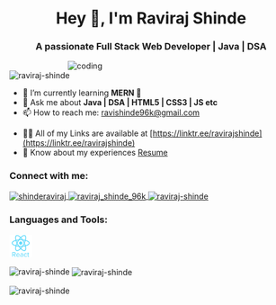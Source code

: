 <h1 align="center">Hey 👋, I'm Raviraj Shinde</h1>
<h3 align="center">A passionate Full Stack Web Developer | Java | DSA</h3>

<!-- Your Animated GIF -->
<img align="right" alt="coding" width="400" src="https://lh3.googleusercontent.com/drive-viewer/AEYmBYTli3T2JzMFGDH2BRcAyw_p9fPed8znr1lTSFyIsfPICeAWbrKhmn0xWLBrKoMa8SF28MdovZSpM_jqP3T6DncfeOZmag=s2560" type=".gif">

<!-- Profile Views Badge -->
<p align="left"> 
  <img src="https://komarev.com/ghpvc/?username=raviraj-shinde&label=Profile%20views&color=0e75b6&style=flat" alt="raviraj-shinde" />
</p>

<!-- Learning and Contact Information -->
- 🌱 I’m currently learning **MERN 🌿**
- 💬 Ask me about **Java | DSA | HTML5 | CSS3 | JS etc**
- 📫 How to reach me: [ravishinde96k@gmail.com](mailto:ravishinde96k@gmail.com)

<!-- Links -->
- 👨‍💻 All of my Links are available at [https://linktr.ee/ravirajshinde](https://linktr.ee/ravirajshinde)
- 📄 Know about my experiences [Resume](https://drive.google.com/uc?export=download&id=1UwfOCjDAJ7Us6vCkEFkf_xvip4f-aJik)

<!-- Social Media Links -->
<h3 align="left">Connect with me:</h3>
<p align="left">
  <a href="https://linkedin.com/in/shinderaviraj" target="blank">
    <img align="center" src="https://raw.githubusercontent.com/rahuldkjain/github-profile-readme-generator/master/src/images/icons/Social/linked-in-alt.svg" alt="shinderaviraj" height="30" width="40" />
  </a>
  <a href="https://instagram.com/raviraj_shinde_96k" target="blank">
    <img align="center" src="https://raw.githubusercontent.com/rahuldkjain/github-profile-readme-generator/master/src/images/icons/Social/instagram.svg" alt="raviraj_shinde_96k" height="30" width="40" />
  </a>
  <a href="https://www.leetcode.com/raviraj-shinde" target="blank">
    <img align="center" src="https://raw.githubusercontent.com/rahuldkjain/github-profile-readme-generator/master/src/images/icons/Social/leet-code.svg" alt="raviraj-shinde" height="30" width="40" />
  </a>
</p>

<!-- Languages and Tools Section -->
<h3 align="left">Languages and Tools:</h3>
<p align="left"> 
  <!-- Add your favorite tools and languages icons here -->
  <!-- Example: -->
  <img src="https://raw.githubusercontent.com/devicons/devicon/master/icons/react/react-original-wordmark.svg" alt="react" width="40" height="40"/>
  <!-- ... -->
</p>

<!-- GitHub Stats Section -->
<p><img align="left" src="https://github-readme-stats.vercel.app/api/top-langs?username=raviraj-shinde&show_icons=true&locale=en&layout=compact" alt="raviraj-shinde" /></p>
<p>&nbsp;<img align="center" src="https://github-readme-stats.vercel.app/api?username=raviraj-shinde&show_icons=true&locale=en" alt="raviraj-shinde" /></p>
<p><img align="center" src="https://github-readme-streak-stats.herokuapp.com/?user=raviraj-shinde&" alt="raviraj-shinde" /></p>
